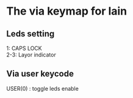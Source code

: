 # The via keymap for lain

## Leds setting
1: CAPS LOCK   
2-3: Layor indicator

## Via user keycode
USER(0) : toggle leds enable
